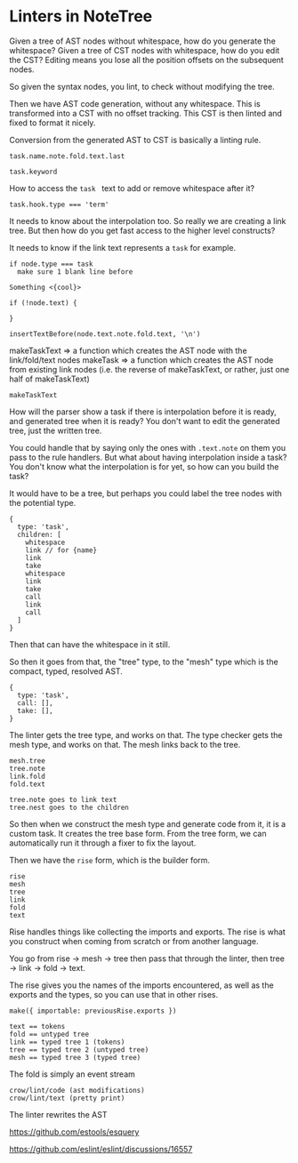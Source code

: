 # Linters in NoteTree

Given a tree of AST nodes without whitespace, how do you generate the
whitespace? Given a tree of CST nodes with whitespace, how do you edit
the CST? Editing means you lose all the position offsets on the
subsequent nodes.

So given the syntax nodes, you lint, to check without modifying the
tree.

Then we have AST code generation, without any whitespace. This is
transformed into a CST with no offset tracking. This CST is then linted
and fixed to format it nicely.

Conversion from the generated AST to CST is basically a linting rule.

    task.name.note.fold.text.last

    task.keyword

How to access the `task ` text to add or remove whitespace after it?

    task.hook.type === 'term'

It needs to know about the interpolation too. So really we are creating
a link tree. But then how do you get fast access to the higher level
constructs?

It needs to know if the link text represents a `task` for example.

    if node.type === task
      make sure 1 blank line before

    Something <{cool}>

    if (!node.text) {

    }

    insertTextBefore(node.text.note.fold.text, '\n')

makeTaskText => a function which creates the AST node with the
link/fold/text nodes makeTask => a function which creates the AST node
from existing link nodes (i.e. the reverse of makeTaskText, or rather,
just one half of makeTaskText)

    makeTaskText

How will the parser show a task if there is interpolation before it is
ready, and generated tree when it is ready? You don't want to edit the
generated tree, just the written tree.

You could handle that by saying only the ones with `.text.note` on them
you pass to the rule handlers. But what about having interpolation
inside a task? You don't know what the interpolation is for yet, so how
can you build the task?

It would have to be a tree, but perhaps you could label the tree nodes
with the potential type.

    {
      type: 'task',
      children: [
        whitespace
        link // for {name}
        link
        take
        whitespace
        link
        take
        call
        link
        call
      ]
    }

Then that can have the whitespace in it still.

So then it goes from that, the "tree" type, to the "mesh" type which is
the compact, typed, resolved AST.

    {
      type: 'task',
      call: [],
      take: [],
    }

The linter gets the tree type, and works on that. The type checker gets
the mesh type, and works on that. The mesh links back to the tree.

    mesh.tree
    tree.note
    link.fold
    fold.text

    tree.note goes to link text
    tree.nest goes to the children

So then when we construct the mesh type and generate code from it, it is
a custom task. It creates the tree base form. From the tree form, we can
automatically run it through a fixer to fix the layout.

Then we have the `rise` form, which is the builder form.

    rise
    mesh
    tree
    link
    fold
    text

Rise handles things like collecting the imports and exports. The rise is
what you construct when coming from scratch or from another language.

You go from rise -> mesh -> tree then pass that through the linter, then
tree -> link -> fold -> text.

The rise gives you the names of the imports encountered, as well as the
exports and the types, so you can use that in other rises.

    make({ importable: previousRise.exports })

    text == tokens
    fold == untyped tree
    link == typed tree 1 (tokens)
    tree == typed tree 2 (untyped tree)
    mesh == typed tree 3 (typed tree)

The fold is simply an event stream

    crow/lint/code (ast modifications)
    crow/lint/text (pretty print)

The linter rewrites the AST

https://github.com/estools/esquery

https://github.com/eslint/eslint/discussions/16557

